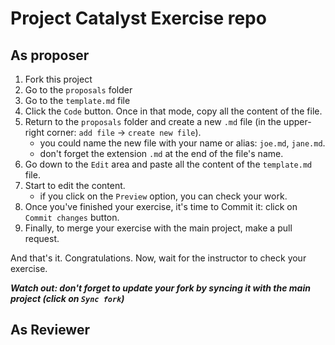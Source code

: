# Project Catalyst Exercise repo

## As proposer

1. Fork this project
2. Go to the `proposals` folder
3. Go to the `template.md` file
4. Click the `Code` button. Once in that mode, copy all the content of the file.
5. Return to the `proposals` folder and create a new `.md` file (in the upper-right corner: `add file` -> `create new file`).
   - you could name the new file with your name or alias: `joe.md`, `jane.md`.
   - don't forget the extension `.md` at the end of the file's name.
7. Go down to the `Edit` area and paste all the content of the `template.md` file.
8. Start to edit the content.
   - if you click on the `Preview` option, you can check your work.
9. Once you've finished your exercise, it's time to Commit it: click on `Commit changes` button.
10. Finally, to merge your exercise with the main project, make a pull request.

And that's it. Congratulations. Now, wait for the instructor to check your exercise.  

 
***Watch out: don't forget to update your fork by syncing it with the main project (click on `Sync fork`)***


## As Reviewer


 
